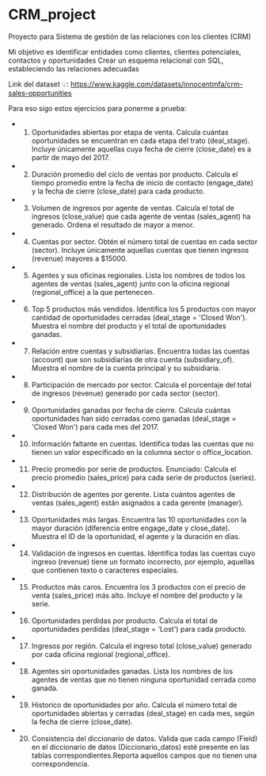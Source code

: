 # CRM_project

Proyecto para Sistema de gestión de las relaciones con los clientes (CRM)

Mi objetivo es identificar entidades como clientes, clientes potenciales, contactos y oportunidades
Crear un esquema relacional con SQL, estableciendo las relaciones adecuadas

Link del dataset 💡: https://www.kaggle.com/datasets/innocentmfa/crm-sales-opportunities

Para eso sigo estos ejercicios para ponerme a prueba:
* 1. Oportunidades abiertas por etapa de venta. Calcula cuántas oportunidades se encuentran en cada etapa del trato (deal_stage). Incluye únicamente aquellas cuya fecha de cierre (close_date) es a partir de mayo del 2017.
* 2. Duración promedio del ciclo de ventas por producto. Calcula el tiempo promedio entre la fecha de inicio de contacto (engage_date) y la fecha de cierre (close_date) para cada producto.
* 3. Volumen de ingresos por agente de ventas. Calcula el total de ingresos (close_value) que cada agente de ventas (sales_agent) ha generado. Ordena el resultado de mayor a menor.
* 4. Cuentas por sector. Obtén el número total de cuentas en cada sector (sector). Incluye únicamente aquellas cuentas que tienen ingresos (revenue) mayores a $15000.
* 5. Agentes y sus oficinas regionales. Lista los nombres de todos los agentes de ventas (sales_agent) junto con la oficina regional (regional_office) a la que pertenecen.
* 6. Top 5 productos más vendidos. Identifica los 5 productos con mayor cantidad de oportunidades cerradas (deal_stage = 'Closed Won'). Muestra el nombre del producto y el total de oportunidades ganadas.
* 7. Relación entre cuentas y subsidiarias. Encuentra todas las cuentas (account) que son subsidiarias de otra cuenta (subsidiary_of). Muestra el nombre de la cuenta principal y su subsidiaria.
* 8. Participación de mercado por sector. Calcula el porcentaje del total de ingresos (revenue) generado por cada sector (sector).
* 9. Oportunidades ganadas por fecha de cierre. Calcula cuántas oportunidades han sido cerradas como ganadas (deal_stage = 'Closed Won') para cada mes del 2017.
* 10. Información faltante en cuentas. Identifica todas las cuentas que no tienen un valor especificado en la columna sector o office_location.
* 11. Precio promedio por serie de productos. Enunciado: Calcula el precio promedio (sales_price) para cada serie de productos (series).
* 12. Distribución de agentes por gerente. Lista cuántos agentes de ventas (sales_agent) están asignados a cada gerente (manager).
* 13. Oportunidades más largas. Encuentra las 10 oportunidades con la mayor duración (diferencia entre engage_date y close_date). Muestra el ID de la oportunidad, el agente y la duración en días. 
* 14. Validación de ingresos en cuentas. Identifica todas las cuentas cuyo ingreso (revenue) tiene un formato incorrecto, por ejemplo, aquellas que contienen texto o caracteres especiales.
* 15. Productos más caros. Encuentra los 3 productos con el precio de venta (sales_price) más alto. Incluye el nombre del producto y la serie.
* 16. Oportunidades perdidas por producto. Calcula el total de oportunidades perdidas (deal_stage = 'Lost') para cada producto.
* 17. Ingresos por región. Calcula el ingreso total (close_value) generado por cada oficina regional (regional_office).
* 18. Agentes sin oportunidades ganadas. Lista los nombres de los agentes de ventas que no tienen ninguna oportunidad cerrada como ganada.
* 19. Historico de oportunidades por año. Calcula el número total de oportunidades abiertas y cerradas (deal_stage) en cada mes, según la fecha de cierre (close_date).
* 20. Consistencia del diccionario de datos. Valida que cada campo (Field) en el diccionario de datos (Diccionario_datos) esté presente en las tablas correspondientes.Reporta aquellos campos que no tienen una correspondencia.

